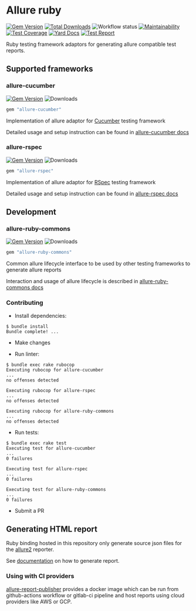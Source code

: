 # Allure ruby

[![Gem Version](https://badge.fury.io/rb/allure-ruby-commons.svg)](https://rubygems.org/gems/allure-ruby-commons)
[![Total Downloads](https://img.shields.io/gem/dt/allure-ruby-commons?color=blue)](https://rubygems.org/gems/allure-ruby-commons)
![Workflow status](https://github.com/allure-framework/allure-ruby/workflows/Test/badge.svg)
[![Maintainability](https://api.codeclimate.com/v1/badges/3190a4c9e68f20dd82ec/maintainability)](https://codeclimate.com/github/allure-framework/allure-ruby/maintainability)
[![Test Coverage](https://api.codeclimate.com/v1/badges/3190a4c9e68f20dd82ec/test_coverage)](https://codeclimate.com/github/allure-framework/allure-ruby/test_coverage)
[![Yard Docs](https://img.shields.io/badge/yard-docs-blue.svg)](https://rubydoc.info/github/allure-framework/allure-ruby/master)
[![Test Report](https://img.shields.io/badge/report-allure-blue.svg)](https://storage.googleapis.com/allure-test-reports/allure-ruby/refs/heads/master/index.html)

Ruby testing framework adaptors for generating allure compatible test reports.

## Supported frameworks

### allure-cucumber

[![Gem Version](https://badge.fury.io/rb/allure-cucumber.svg)](https://rubygems.org/gems/allure-cucumber)
![Downloads](https://ruby-gem-downloads-badge.herokuapp.com/allure-cucumber)

```ruby
gem "allure-cucumber"
```

Implementation of allure adaptor for [Cucumber](https://github.com/cucumber/cucumber-ruby) testing framework

Detailed usage and setup instruction can be found in [allure-cucumber docs](allure-cucumber/README.md)

### allure-rspec

[![Gem Version](https://badge.fury.io/rb/allure-rspec.svg)](https://rubygems.org/gems/allure-rspec)
![Downloads](https://ruby-gem-downloads-badge.herokuapp.com/allure-rspec)

```ruby
gem "allure-rspec"
```

Implementation of allure adaptor for [RSpec](https://github.com/rspec/rspec) testing framework

Detailed usage and setup instruction can be found in [allure-rspec docs](allure-rspec/README.md)

## Development

### allure-ruby-commons

[![Gem Version](https://badge.fury.io/rb/allure-ruby-commons.svg)](https://rubygems.org/gems/allure-ruby-commons)
![Downloads](https://ruby-gem-downloads-badge.herokuapp.com/allure-ruby-commons)

```ruby
gem "allure-ruby-commons"
```

Common allure lifecycle interface to be used by other testing frameworks to generate allure reports

Interaction and usage of allure lifecycle is described in [allure-ruby-commons docs](allure-ruby-commons/README.md)

### Contributing

- Install dependencies:

```console
$ bundle install
Bundle complete! ...
```

- Make changes

- Run linter:

```console
$ bundle exec rake rubocop
Executing rubocop for allure-cucumber
...
no offenses detected

Executing rubocop for allure-rspec
...
no offenses detected

Executing rubocop for allure-ruby-commons
...
no offenses detected
```

- Run tests:

```console
$ bundle exec rake test
Executing test for allure-cucumber
...
0 failures

Executing test for allure-rspec
...
0 failures

Executing test for allure-ruby-commons
...
0 failures
```

- Submit a PR

## Generating HTML report

Ruby binding hosted in this repository only generate source json files for the [allure2](https://github.com/allure-framework/allure2) reporter.

See [documentation](https://docs.qameta.io/allure-report/#_reporting) on how to generate report.

### Using with CI providers

[allure-report-publisher](https://github.com/andrcuns/allure-report-publisher) provides a docker image which can be run from github-actions
workflow or gitlab-ci pipeline and host reports using cloud providers like AWS or GCP.
